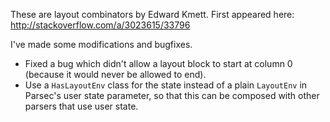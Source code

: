 These are layout combinators by Edward Kmett.  First appeared here: http://stackoverflow.com/a/3023615/33796

I've made some modifications and bugfixes.

* Fixed a bug which didn't allow a layout block to start at column 0 (because
it would never be allowed to end).
* Use a `HasLayoutEnv` class for the state instead of a plain `LayoutEnv` in
Parsec's user state parameter, so that this can be composed with other parsers
that use user state.
